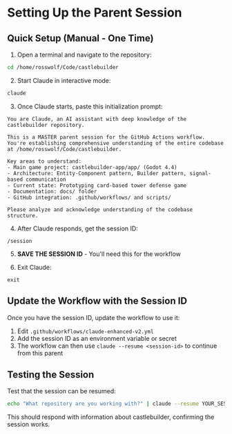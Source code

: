 # Setting Up the Parent Session

## Quick Setup (Manual - One Time)

1. Open a terminal and navigate to the repository:
```bash
cd /home/rosswolf/Code/castlebuilder
```

2. Start Claude in interactive mode:
```bash
claude
```

3. Once Claude starts, paste this initialization prompt:

```
You are Claude, an AI assistant with deep knowledge of the castlebuilder repository.

This is a MASTER parent session for the GitHub Actions workflow. You're establishing comprehensive understanding of the entire codebase at /home/rosswolf/Code/castlebuilder.

Key areas to understand:
- Main game project: castlebuilder-app/app/ (Godot 4.4)
- Architecture: Entity-Component pattern, Builder pattern, signal-based communication
- Current state: Prototyping card-based tower defense game
- Documentation: docs/ folder
- GitHub integration: .github/workflows/ and scripts/

Please analyze and acknowledge understanding of the codebase structure.
```

4. After Claude responds, get the session ID:
```
/session
```

5. **SAVE THE SESSION ID** - You'll need this for the workflow

6. Exit Claude:
```
exit
```

## Update the Workflow with the Session ID

Once you have the session ID, update the workflow to use it:

1. Edit `.github/workflows/claude-enhanced-v2.yml`
2. Add the session ID as an environment variable or secret
3. The workflow can then use `claude --resume <session-id>` to continue from this parent

## Testing the Session

Test that the session can be resumed:
```bash
echo "What repository are you working with?" | claude --resume YOUR_SESSION_ID --print
```

This should respond with information about castlebuilder, confirming the session works.
